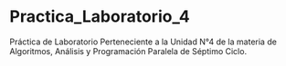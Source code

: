 # Practica_Laboratorio_4
Práctica de Laboratorio Perteneciente a la Unidad N°4 de la materia de Algoritmos, Análisis y Programación Paralela de Séptimo Ciclo.
